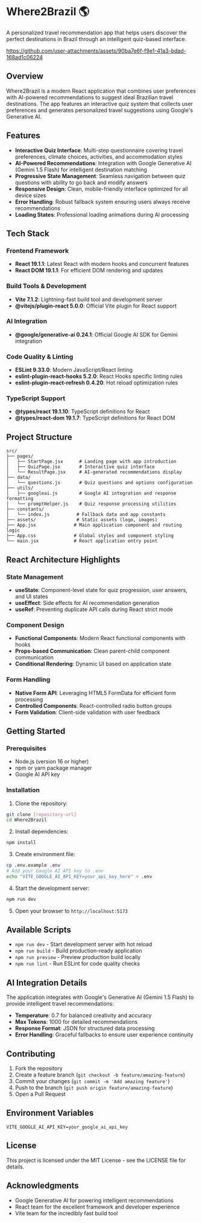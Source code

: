 # Where2Brazil 🌎

A personalized travel recommendation app that helps users discover the perfect destinations in Brazil through an intelligent quiz-based interface.

https://github.com/user-attachments/assets/90ba7e6f-f9e1-41a3-bdad-168ad1c06224


## Overview

Where2Brazil is a modern React application that combines user preferences with AI-powered recommendations to suggest ideal Brazilian travel destinations. The app features an interactive quiz system that collects user preferences and generates personalized travel suggestions using Google's Generative AI.

## Features

- **Interactive Quiz Interface**: Multi-step questionnaire covering travel preferences, climate choices, activities, and accommodation styles
- **AI-Powered Recommendations**: Integration with Google Generative AI (Gemini 1.5 Flash) for intelligent destination matching
- **Progressive State Management**: Seamless navigation between quiz questions with ability to go back and modify answers
- **Responsive Design**: Clean, mobile-friendly interface optimized for all device sizes
- **Error Handling**: Robust fallback system ensuring users always receive recommendations
- **Loading States**: Professional loading animations during AI processing

## Tech Stack

### Frontend Framework
- **React 19.1.1**: Latest React with modern hooks and concurrent features
- **React DOM 19.1.1**: For efficient DOM rendering and updates

### Build Tools & Development
- **Vite 7.1.2**: Lightning-fast build tool and development server
- **@vitejs/plugin-react 5.0.0**: Official Vite plugin for React support

### AI Integration
- **@google/generative-ai 0.24.1**: Official Google AI SDK for Gemini integration

### Code Quality & Linting
- **ESLint 9.33.0**: Modern JavaScript/React linting
- **eslint-plugin-react-hooks 5.2.0**: React Hooks specific linting rules
- **eslint-plugin-react-refresh 0.4.20**: Hot reload optimization rules

### TypeScript Support
- **@types/react 19.1.10**: TypeScript definitions for React
- **@types/react-dom 19.1.7**: TypeScript definitions for React DOM

## Project Structure

```
src/
├── pages/
│   ├── StartPage.jsx      # Landing page with app introduction
│   ├── QuizPage.jsx       # Interactive quiz interface
│   └── ResultPage.jsx     # AI-generated recommendations display
├── data/
│   └── questions.js       # Quiz questions and options configuration
├── utils/
│   ├── googleai.js        # Google AI integration and response formatting
│   └── promptHelper.js    # Quiz response processing utilities
├── constants/
│   └── index.js          # Fallback data and app constants
├── assets/               # Static assets (logo, images)
├── App.jsx              # Main application component and routing logic
├── App.css              # Global styles and component styling
└── main.jsx             # React application entry point
```

## React Architecture Highlights

### State Management
- **useState**: Component-level state for quiz progression, user answers, and UI states
- **useEffect**: Side effects for AI recommendation generation
- **useRef**: Preventing duplicate API calls during React strict mode

### Component Design
- **Functional Components**: Modern React functional components with hooks
- **Props-based Communication**: Clean parent-child component communication
- **Conditional Rendering**: Dynamic UI based on application state

### Form Handling
- **Native Form API**: Leveraging HTML5 FormData for efficient form processing
- **Controlled Components**: React-controlled radio button groups
- **Form Validation**: Client-side validation with user feedback

## Getting Started

### Prerequisites
- Node.js (version 16 or higher)
- npm or yarn package manager
- Google AI API key

### Installation

1. Clone the repository:
```bash
git clone [repository-url]
cd Where2Brazil
```

2. Install dependencies:
```bash
npm install
```

3. Create environment file:
```bash
cp .env.example .env
# Add your Google AI API key to .env
echo "VITE_GOOGLE_AI_API_KEY=your_api_key_here" > .env
```

4. Start the development server:
```bash
npm run dev
```

5. Open your browser to `http://localhost:5173`

## Available Scripts

- `npm run dev` - Start development server with hot reload
- `npm run build` - Build production-ready application
- `npm run preview` - Preview production build locally
- `npm run lint` - Run ESLint for code quality checks

## AI Integration Details

The application integrates with Google's Generative AI (Gemini 1.5 Flash) to provide intelligent travel recommendations:

- **Temperature**: 0.7 for balanced creativity and accuracy
- **Max Tokens**: 1000 for detailed recommendations
- **Response Format**: JSON for structured data processing
- **Error Handling**: Graceful fallbacks to ensure user experience continuity

## Contributing

1. Fork the repository
2. Create a feature branch (`git checkout -b feature/amazing-feature`)
3. Commit your changes (`git commit -m 'Add amazing feature'`)
4. Push to the branch (`git push origin feature/amazing-feature`)
5. Open a Pull Request

## Environment Variables

```env
VITE_GOOGLE_AI_API_KEY=your_google_ai_api_key
```

## License

This project is licensed under the MIT License - see the LICENSE file for details.

## Acknowledgments

- Google Generative AI for powering intelligent recommendations
- React team for the excellent framework and developer experience
- Vite team for the incredibly fast build tool
